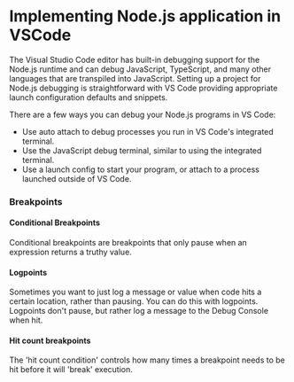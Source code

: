 # Implementing Node.js application in VSCode

The Visual Studio Code editor has built-in debugging support for the Node.js runtime and can debug JavaScript, TypeScript, and many other languages that are transpiled into JavaScript. Setting up a project for Node.js debugging is straightforward with VS Code providing appropriate launch configuration defaults and snippets.

There are a few ways you can debug your Node.js programs in VS Code:

* Use auto attach to debug processes you run in VS Code's integrated terminal.
* Use the JavaScript debug terminal, similar to using the integrated terminal.
* Use a launch config to start your program, or attach to a process launched outside of VS Code.

### Breakpoints
#### Conditional Breakpoints
Conditional breakpoints are breakpoints that only pause when an expression returns a truthy value. 
#### Logpoints
Sometimes you want to just log a message or value when code hits a certain location, rather than pausing. You can do this with logpoints. Logpoints don't pause, but rather log a message to the Debug Console when hit. 
#### Hit count breakpoints
The 'hit count condition' controls how many times a breakpoint needs to be hit before it will 'break' execution. 

